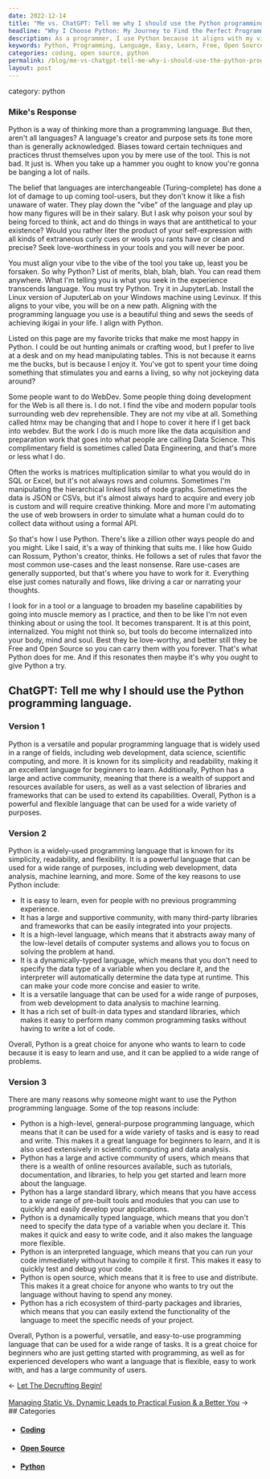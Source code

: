 ```yaml
---
date: 2022-12-14
title: "Me vs. ChatGPT: Tell me why I should use the Python programming language."
headline: "Why I Choose Python: My Journey to Find the Perfect Programming Language"
description: As a programmer, I use Python because it aligns with my vibe and allows me to express myself. It is easy to learn, free and open source, and has a large and supportive community. It is also a high-level language, dynamically-typed, and versatile, with a rich set of built-in data types and standard libraries. I'm confident that Python is the perfect language for me to use and grow with.
keywords: Python, Programming, Language, Easy, Learn, Free, Open Source, High-Level, Dynamically-Typed, Versatile, Built-in Data Types, Standard Libraries, Simplicity, Readability, Flexibility, Vibrant Community, Users, Apply
categories: coding, open source, python
permalink: /blog/me-vs-chatgpt-tell-me-why-i-should-use-the-python-programming-language/
layout: post
---
```


category: python

### Mike's Response

Python is a way of thinking more than a programming language. But then, aren't
all languages? A language's creator and purpose sets its tone more than is
generally acknowledged. Biases toward certain techniques and practices thrust
themselves upon you by mere use of the tool. This is not bad. It just is. When
you take up a hammer you ought to know you're gonna be banging a lot of nails.

The belief that languages are interchangeable (Turing-complete) has done a lot
of damage to up coming tool-users, but they don't know it like a fish unaware
of water. They play down the "vibe" of the language and play up how many
figures will be in their salary. But I ask why poison your soul by being forced
to think, act and do things in ways that are antithetical to your existence?
Would you rather liter the product of your self-expression with all kinds of
extraneous curly cues or wools you rants have or clean and precise? Seek
love-worthiness in your tools and you will never be poor.

You must align your vibe to the vibe of the tool you take up, least you be
forsaken. So why Python? List of merits, blah, blah, blah. You can read them
anywhere. What I'm telling you is what you seek in the experience transcends
language. You must try Python. Try it in JupyterLab. Install the Linux version
of JuputerLab on your Windows machine using Levinux. If this aligns to your
vibe, you will be on a new path. Aligning with the programming language you use
is a beautiful thing and sews the seeds of achieving ikigai in your life. I
align with Python.

Listed on this page are my favorite tricks that make me most happy in Python. I
could be out hunting animals or crafting wood, but I prefer to live at a desk
and on my head manipulating tables. This is not because it earns me the bucks,
but is because I enjoy it. You've got to spent your time doing something that
stimulates you and earns a living, so why not jockeying data around?

Some people want to do WebDev. Some people thing doing development for the Web
is all there is. I do not. I find the vibe and modern popular tools surrounding
web dev reprehensible. They are not my vibe at all. Something called htmx may
be changing that and I hope to cover it here if I get back into webdev. But the
work I do is much more like the data acquisition and preparation work that goes
into what people are calling Data Science. This complimentary field is
sometimes called Data Engineering, and that's more or less what I do.

Often the works is matrices multiplication similar to what you would do in SQL
or Excel, but it's not always rows and columns. Sometimes I'm manipulating the
hierarchical linked lists of node graphs. Sometimes the data is JSON or CSVs,
but it's almost always hard to acquire and every job is custom and will require
creative thinking. More and more I'm automating the use of web browsers in
order to simulate what a human could do to collect data without using a formal
API.

So that's how I use Python. There's like a zillion other ways people do and you
might. Like I said, it's a way of thinking that suits me. I like how Guido can
Rossum, Python's creator, thinks. He follows a set of rules that favor the most
common use-cases and the least nonsense. Rare use-cases are generally
supported, but that's where you have to work for it. Everything else just comes
naturally and flows, like driving a car or narrating your thoughts.

I look for in a tool or a language to broaden my baseline capabilities by going
into muscle memory as I practice, and then to be like I'm not even thinking
about or using the tool. It becomes transparent. It is at this point,
internalized. You might not think so, but tools do become internalized into
your body, mind and soul. Best they be love-worthy, and better still they be
Free and Open Source so you can carry them with you forever. That's what Python
does for me. And if this resonates then maybe it's why you ought to give Python
a try.

## ChatGPT: Tell me why I should use the Python programming language.

### Version 1

Python is a versatile and popular programming language that is widely used in a
range of fields, including web development, data science, scientific computing,
and more. It is known for its simplicity and readability, making it an
excellent language for beginners to learn. Additionally, Python has a large and
active community, meaning that there is a wealth of support and resources
available for users, as well as a vast selection of libraries and frameworks
that can be used to extend its capabilities. Overall, Python is a powerful and
flexible language that can be used for a wide variety of purposes.

### Version 2

Python is a widely-used programming language that is known for its simplicity,
readability, and flexibility. It is a powerful language that can be used for a
wide range of purposes, including web development, data analysis, machine
learning, and more. Some of the key reasons to use Python include:

- It is easy to learn, even for people with no previous programming experience.
- It has a large and supportive community, with many third-party libraries and frameworks that can be easily integrated into your projects.
- It is a high-level language, which means that it abstracts away many of the low-level details of computer systems and allows you to focus on solving the problem at hand.
- It is a dynamically-typed language, which means that you don't need to specify the data type of a variable when you declare it, and the interpreter will automatically determine the data type at runtime. This can make your code more concise and easier to write.
- It is a versatile language that can be used for a wide range of purposes, from web development to data analysis to machine learning.
- It has a rich set of built-in data types and standard libraries, which makes it easy to perform many common programming tasks without having to write a lot of code.

Overall, Python is a great choice for anyone who wants to learn to code because
it is easy to learn and use, and it can be applied to a wide range of problems.

### Version 3

There are many reasons why someone might want to use the Python programming
language. Some of the top reasons include:

- Python is a high-level, general-purpose programming language, which means that it can be used for a wide variety of tasks and is easy to read and write. This makes it a great language for beginners to learn, and it is also used extensively in scientific computing and data analysis.
- Python has a large and active community of users, which means that there is a wealth of online resources available, such as tutorials, documentation, and libraries, to help you get started and learn more about the language.
- Python has a large standard library, which means that you have access to a wide range of pre-built tools and modules that you can use to quickly and easily develop your applications.
- Python is a dynamically typed language, which means that you don't need to specify the data type of a variable when you declare it. This makes it quick and easy to write code, and it also makes the language more flexible.
- Python is an interpreted language, which means that you can run your code immediately without having to compile it first. This makes it easy to quickly test and debug your code.
- Python is open source, which means that it is free to use and distribute. This makes it a great choice for anyone who wants to try out the language without having to spend any money.
- Python has a rich ecosystem of third-party packages and libraries, which means that you can easily extend the functionality of the language to meet the specific needs of your project.

Overall, Python is a powerful, versatile, and easy-to-use programming language
that can be used for a wide range of tasks. It is a great choice for beginners
who are just getting started with programming, as well as for experienced
developers who want a language that is flexible, easy to work with, and has a
large community of users.


<div class="arrow-links"><div class="post-nav-prev"><span class="arrow">&larr;&nbsp;</span><a href="/blog/let-the-decrufting-begin/">Let The Decrufting Begin!</a></div> &nbsp; <div class="post-nav-next"><a href="/blog/managing-static-vs-dynamic-leads-to-practical-fusion-a-better-you/">Managing Static Vs. Dynamic Leads to Practical Fusion & a Better You</a><span class="arrow">&nbsp;&rarr;</span></div></div>
## Categories

<ul>
<li><h4><a href='/coding/'>Coding</a></h4></li>
<li><h4><a href='/open-source/'>Open Source</a></h4></li>
<li><h4><a href='/python/'>Python</a></h4></li></ul>